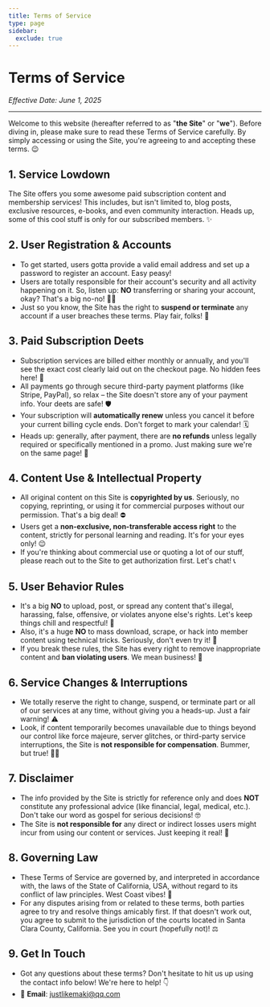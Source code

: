 ```yaml
---
title: Terms of Service
type: page
sidebar:
  exclude: true
---
```

# Terms of Service

*Effective Date: June 1, 2025*

---

Welcome to this website (hereafter referred to as "**the Site**" or "**we**"). Before diving in, please make sure to read these Terms of Service carefully. By simply accessing or using the Site, you're agreeing to and accepting these terms. 😉

## 1. Service Lowdown
The Site offers you some awesome paid subscription content and membership services! This includes, but isn't limited to, blog posts, exclusive resources, e-books, and even community interaction. Heads up, some of this cool stuff is only for our subscribed members. ✨

## 2. User Registration & Accounts
*   To get started, users gotta provide a valid email address and set up a password to register an account. Easy peasy!
*   Users are totally responsible for their account's security and all activity happening on it. So, listen up: **NO** transferring or sharing your account, okay? That's a big no-no! 🙅‍♀️
*   Just so you know, the Site has the right to **suspend or terminate** any account if a user breaches these terms. Play fair, folks! 👋

## 3. Paid Subscription Deets
*   Subscription services are billed either monthly or annually, and you'll see the exact cost clearly laid out on the checkout page. No hidden fees here! 💸
*   All payments go through secure third-party payment platforms (like Stripe, PayPal), so relax – the Site doesn't store any of your payment info. Your deets are safe! 🛡️
*   Your subscription will **automatically renew** unless you cancel it before your current billing cycle ends. Don't forget to mark your calendar! 🗓️
*   Heads up: generally, after payment, there are **no refunds** unless legally required or specifically mentioned in a promo. Just making sure we're on the same page! 🤝

## 4. Content Use & Intellectual Property
*   All original content on this Site is **copyrighted by us**. Seriously, no copying, reprinting, or using it for commercial purposes without our permission. That's a big deal! ⛔
*   Users get a **non-exclusive, non-transferable access right** to the content, strictly for personal learning and reading. It's for your eyes only! 😉
*   If you're thinking about commercial use or quoting a lot of our stuff, please reach out to the Site to get authorization first. Let's chat! 📞

## 5. User Behavior Rules
*   It's a big **NO** to upload, post, or spread any content that's illegal, harassing, false, offensive, or violates anyone else's rights. Let's keep things chill and respectful! 🙏
*   Also, it's a huge **NO** to mass download, scrape, or hack into member content using technical tricks. Seriously, don't even try it! 🚫
*   If you break these rules, the Site has every right to remove inappropriate content and **ban violating users**. We mean business! 😤

## 6. Service Changes & Interruptions
*   We totally reserve the right to change, suspend, or terminate part or all of our services at any time, without giving you a heads-up. Just a fair warning! ⚠️
*   Look, if content temporarily becomes unavailable due to things beyond our control like force majeure, server glitches, or third-party service interruptions, the Site is **not responsible for compensation**. Bummer, but true! 🤷‍♀️

## 7. Disclaimer
*   The info provided by the Site is strictly for reference only and does **NOT** constitute any professional advice (like financial, legal, medical, etc.). Don't take our word as gospel for serious decisions! 🤓
*   The Site is **not responsible for** any direct or indirect losses users might incur from using our content or services. Just keeping it real! 😬

## 8. Governing Law
*   These Terms of Service are governed by, and interpreted in accordance with, the laws of the State of California, USA, without regard to its conflict of law principles. West Coast vibes! 🌴
*   For any disputes arising from or related to these terms, both parties agree to try and resolve things amicably first. If that doesn't work out, you agree to submit to the jurisdiction of the courts located in Santa Clara County, California. See you in court (hopefully not)! ⚖️

## 9. Get In Touch
*   Got any questions about these terms? Don't hesitate to hit us up using the contact info below! We're here to help! 👇
*   📧 **Email**: [justlikemaki@qq.com](mailto:justlikemaki@qq.com)